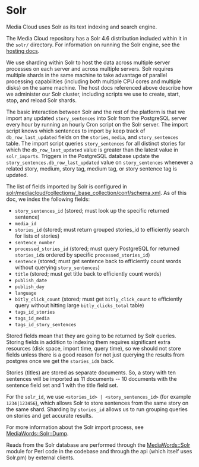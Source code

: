 Solr
====

Media Cloud uses Solr as its text indexing and search engine.

The Media Cloud repository has a Solr 4.6 distribution included within it in the `solr/` directory.  For information on running
the Solr engine, see the [hosting docs](hosting/solr-hosting.markdown).

We use sharding within Solr to host the data across multiple server processes on each server and across
multiple servers.  Solr requires multiple shards in the same machine to take advantage of parallel processing
capabilities (including both multiple CPU cores and multiple disks) on the same machine.  The host docs referenced
above describe how we administer our Solr cluster, including scripts we use to create, start, stop, and reload
Solr shards.

The basic interaction between Solr and the rest of the platform is that we import any updated `story_sentences` into
Solr from the PostgreSQL server every hour by running an hourly Cron script on the Solr server.  The import script
knows which sentences to import by keep track of `db_row_last_updated` fields on the `stories`, `media`, and `story_sentences`
table.  The import script queries `story_sentences` for all distinct stories for which the `db_row_last_updated` value
is greater than the latest value in `solr_imports`.  Triggers in the PostgreSQL database update the
`story_sentences.db_row_last_updated` value on `story_sentences` whenever a related story, medium, story tag,
medium tag, or story sentence tag is updated.

The list of fields imported by Solr is configured in
[solr/mediacloud/collections/_base_collection/conf/schema.xml](../solr/mediacloud/collections/_base_collection/conf/schema.xml).  As of this doc, we index the
following fields:

* `story_sentences_id` (stored; must look up the specific returned sentence)
* `media_id`
* `stories_id` (stored; must return grouped stories_id to efficiently search for lists of stories)
* `sentence_number`
* `processed_stories_id` (stored; must query PostgreSQL for returned `stories_id`s ordered by specific `processed_stories_id`)
* `sentence` (stored; must get sentence back to efficiently count words without querying `story_sentences`)
* `title` (stored; must get title back to efficiently count words)
* `publish_date`
* `publish_day`
* `language`
* `bitly_click_count` (stored; must get `bitly_click_count` to efficiently query without hitting large `bitly_clicks_total` table)
* `tags_id_stories`
* `tags_id_media`
* `tags_id_story_sentences`

Stored fields mean that they are going to be returned by Solr queries. Storing fields in addition to indexing them
requires significant extra resources (disk space, import time, query time), so we should not store fields unless
there is a good reason for not just querying the results from postgres once we get the `stories_id`s back.

Stories (titles) are stored as separate documents.  So, a story with ten sentences will be imported as 11 documents -- 10 documents
with the sentence field set and 1 with the title field set.

For the `solr_id`, we use `<stories_id> | <story_sentences_id>` (for example `1234|123456`), which allows Solr to store
sentences from the same story on the same shard.  Sharding by `stories_id` allows us to run grouping queries on stories
and get accurate results.

For more information about the Solr import process, see [MediaWords::Solr::Dump](lib/MediaWords/Solr/Dump.pm).

Reads from the Solr database are performed through the [MediaWords::Solr](lib/MediaWords/Solr.pm) module for Perl code
in the codebase and through the api (which itself uses Solr.pm) by external clients.
